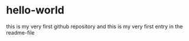 # hello-world
this is my very first github repository
and this is my very first entry in the readme-file
